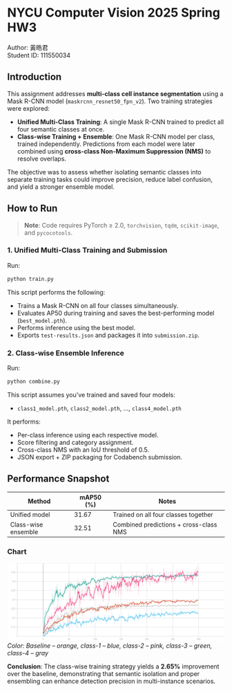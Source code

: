 # NYCU Computer Vision 2025 Spring HW3

Author: 黃皓君  
Student ID: 111550034

## Introduction

This assignment addresses **multi-class cell instance segmentation** using a Mask R-CNN model (`maskrcnn_resnet50_fpn_v2`). Two training strategies were explored:

- **Unified Multi-Class Training**: A single Mask R-CNN trained to predict all four semantic classes at once.
- **Class-wise Training + Ensemble**: One Mask R-CNN model per class, trained independently. Predictions from each model were later combined using **cross-class Non-Maximum Suppression (NMS)** to resolve overlaps.

The objective was to assess whether isolating semantic classes into separate training tasks could improve precision, reduce label confusion, and yield a stronger ensemble model.

## How to Run

> **Note**: Code requires PyTorch ≥ 2.0, `torchvision`, `tqdm`, `scikit-image`, and `pycocotools`.

### 1. Unified Multi-Class Training and Submission

Run:
```bash
python train.py
```

This script performs the following:
- Trains a Mask R-CNN on all four classes simultaneously.
- Evaluates AP50 during training and saves the best-performing model (`best_model.pth`).
- Performs inference using the best model.
- Exports `test-results.json` and packages it into `submission.zip`.

### 2. Class-wise Ensemble Inference

Run:
```bash
python combine.py
```

This script assumes you've trained and saved four models:
- `class1_model.pth`, `class2_model.pth`, ..., `class4_model.pth`

It performs:
- Per-class inference using each respective model.
- Score filtering and category assignment.
- Cross-class NMS with an IoU threshold of 0.5.
- JSON export + ZIP packaging for Codabench submission.

## Performance Snapshot

| Method              | mAP50 (%) | Notes                                 |
|---------------------|-----------|----------------------------------------|
| Unified model       | 31.67     | Trained on all four classes together   |
| Class-wise ensemble | 32.51     | Combined predictions + cross-class NMS |

### Chart
![plot](./docs/plot.svg)  
*Color: Baseline – orange, class-1 – blue, class-2 – pink, class-3 – green, class-4 – gray*

**Conclusion**: The class-wise training strategy yields a **2.65%** improvement over the baseline, demonstrating that semantic isolation and proper ensembling can enhance detection precision in multi-instance scenarios.
